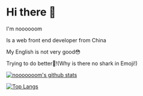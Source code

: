 # Hi there 👋

I'm noooooom

Is a web front end developer from China

My English is not very good😳

Trying to do better🐬!(Why is there no shark in Emoji!)

[![nooooooom's github stats](https://github-readme-stats.vercel.app/api?username=nooooooom)]()

[![Top Langs](https://github-readme-stats.vercel.app/api/top-langs/?username=nooooooom&layout=compact)]()
